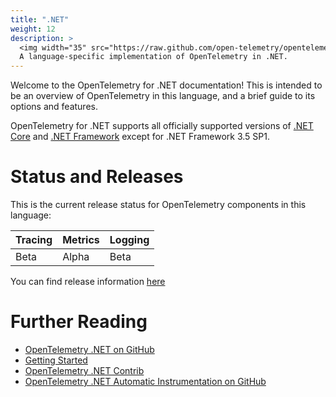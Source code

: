 ```yaml
---
title: ".NET"
weight: 12
description: >
  <img width="35" src="https://raw.github.com/open-telemetry/opentelemetry.io/main/iconography/32x32/.NET.svg" alt="NET logo"></img>
  A language-specific implementation of OpenTelemetry in .NET.
---
```


Welcome to the OpenTelemetry for .NET documentation! This is intended to be an
overview of OpenTelemetry in this language, and a brief guide to its options
and features.

OpenTelemetry for .NET supports all officially supported versions of [.NET
Core](https://dotnet.microsoft.com/download/dotnet-core) and [.NET
Framework](https://dotnet.microsoft.com/download/dotnet-framework) except for
.NET Framework 3.5 SP1.

# Status and Releases

This is the current release status for OpenTelemetry components in this language:

| Tracing | Metrics | Logging |
| ------- | ------- | ------- |
| Beta    | Alpha   | Beta    |

You can find release information [here](https://github.com/open-telemetry/opentelemetry-dotnet/releases)

# Further Reading

- [OpenTelemetry .NET on GitHub](https://github.com/open-telemetry/opentelemetry-dotnet)
- [Getting Started](https://github.com/open-telemetry/opentelemetry-dotnet#getting-started)
- [OpenTelemetry .NET Contrib](https://github.com/open-telemetry/opentelemetry-dotnet-contrib)
- [OpenTelemetry .NET Automatic Instrumentation on GitHub](https://github.com/open-telemetry/opentelemetry-dotnet-instrumentation)
